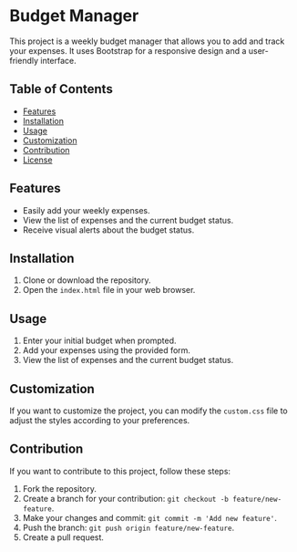 # Budget Manager

This project is a weekly budget manager that allows you to add and track your expenses. It uses Bootstrap for a responsive design and a user-friendly interface.

## Table of Contents

- [Features](#features)
- [Installation](#installation)
- [Usage](#usage)
- [Customization](#customization)
- [Contribution](#contribution)
- [License](#license)

## Features

- Easily add your weekly expenses.
- View the list of expenses and the current budget status.
- Receive visual alerts about the budget status.

## Installation

1. Clone or download the repository.
2. Open the `index.html` file in your web browser.

## Usage

1. Enter your initial budget when prompted.
2. Add your expenses using the provided form.
3. View the list of expenses and the current budget status.

## Customization

If you want to customize the project, you can modify the `custom.css` file to adjust the styles according to your preferences.

## Contribution

If you want to contribute to this project, follow these steps:

1. Fork the repository.
2. Create a branch for your contribution: `git checkout -b feature/new-feature`.
3. Make your changes and commit: `git commit -m 'Add new feature'`.
4. Push the branch: `git push origin feature/new-feature`.
5. Create a pull request.
